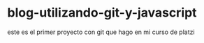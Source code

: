 # blog-utilizando-git-y-javascript
este es el primer proyecto con git que hago en mi curso de platzi
